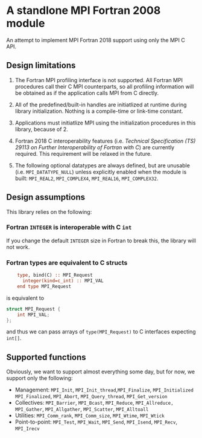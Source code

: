 # A standlone MPI Fortran 2008 module

An attempt to implement MPI Fortran 2018 support using only the MPI C API.

## Design limitations

1. The Fortran MPI profiling interface is not supported.  All Fortran MPI procedures call their C MPI counterparts, so all profiling information will be obtained as if the application calls MPI from C directly.

2. All of the predefined/built-in handles are initiatlized at runtime during library initialization. Nothing is a compile-time or link-time constant.

3. Applications must initiatlize MPI using the initialization procedures in this library, because of 2.

4. Fortran 2018 C interoperability features (i.e. _Technical Specification (TS) 29113 on Further Interoperability of Fortran with C_) are currently required.  This requirement will be relaxed in the future.

5. The following optional datatypes are always defined, but are unusable (i.e. `MPI_DATATYPE_NULL`) unless explicitly enabled when the module is built: `MPI_REAL2`, `MPI_COMPLEX4`, `MPI_REAL16`, `MPI_COMPLEX32`.

## Design assumptions

This library relies on the following:

### Fortran `INTEGER` is interoperable with C `int`

If you change the default `INTEGER` size in Fortran to break this, the library will not work.

### Fortran types are equivalent to C structs

```fortran
    type, bind(C) :: MPI_Request
      integer(kind=c_int) :: MPI_VAL
    end type MPI_Request
```
is equivalent to
```c
struct MPI_Request {
    int MPI_VAL;
};
```
and thus we can pass arrays of `type(MPI_Request)` to C interfaces expecting `int[]`.


## Supported functions

Obviously, we want to support almost everything some day, but for now, we support only the following:

* Management: `MPI_Init`, `MPI_Init_thread`,`MPI_Finalize`, 
              `MPI_Initialized` `MPI_Finalized`, `MPI_Abort`,
              `MPI_Query_thread`, `MPI_Get_version`
* Collectives: `MPI_Barrier`, `MPI_Bcast`, `MPI_Reduce`, `MPI_Allreduce,`
               `MPI_Gather`, `MPI_Allgather`, `MPI_Scatter`, `MPI_Alltoall`
* Utilities: `MPI_Comm_rank`, `MPI_Comm_size`, `MPI_Wtime`, `MPI_Wtick`
* Point-to-point: `MPI_Test`, `MPI_Wait`, `MPI_Send`, `MPI_Isend`, `MPI_Recv`, `MPI_Irecv`


